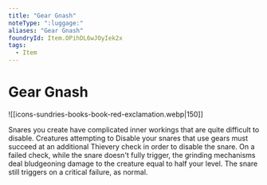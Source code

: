 ```yaml
---
title: "Gear Gnash"
noteType: ":luggage:"
aliases: "Gear Gnash"
foundryId: Item.OPihDL6wJOyIek2x
tags:
  - Item
---
```


# Gear Gnash
![[icons-sundries-books-book-red-exclamation.webp|150]]

Snares you create have complicated inner workings that are quite difficult to disable. Creatures attempting to Disable your snares that use gears must succeed at an additional Thievery check in order to disable the snare. On a failed check, while the snare doesn't fully trigger, the grinding mechanisms deal bludgeoning damage to the creature equal to half your level. The snare still triggers on a critical failure, as normal.
